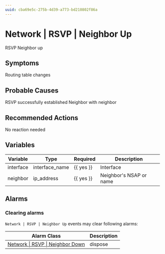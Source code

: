 ```yaml
---
uuid: cba69e5c-275b-4d39-a773-bd210802f86a
---
```

# Network | RSVP | Neighbor Up

RSVP Neighbor up

## Symptoms

Routing table changes

## Probable Causes

RSVP successfully established Neighbor with neighbor

## Recommended Actions

No reaction needed

## Variables

| Variable  | Type           | Required  | Description             |
| --------- | -------------- | --------- | ----------------------- |
| interface | interface_name | {{ yes }} | Interface               |
| neighbor  | ip_address     | {{ yes }} | Neighbor's NSAP or name |

## Alarms

### Clearing alarms

`Network | RSVP | Neighbor Up` events may clear following alarms:

| Alarm Class                                                                                        | Description |
| -------------------------------------------------------------------------------------------------- | ----------- |
| [Network \| RSVP \| Neighbor Down](../../../alarm-classes-reference/network/rsvp/neighbor-down.md) | dispose     |
